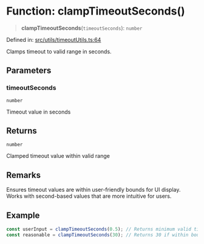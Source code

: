 # Function: clampTimeoutSeconds()

> **clampTimeoutSeconds**(`timeoutSeconds`): `number`

Defined in: [src/utils/timeoutUtils.ts:64](https://github.com/Nick2bad4u/Uptime-Watcher/blob/main/src/utils/timeoutUtils.ts#L64)

Clamps timeout to valid range in seconds.

## Parameters

### timeoutSeconds

`number`

Timeout value in seconds

## Returns

`number`

Clamped timeout value within valid range

## Remarks

Ensures timeout values are within user-friendly bounds for UI display. Works
with second-based values that are more intuitive for users.

## Example

```typescript
const userInput = clampTimeoutSeconds(0.5); // Returns minimum valid timeout
const reasonable = clampTimeoutSeconds(30); // Returns 30 if within bounds
```
